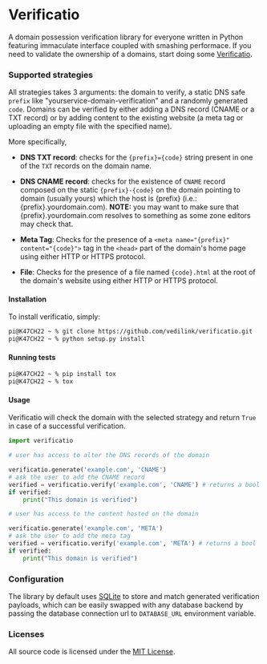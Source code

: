 # Verificatio

A domain possession verification library for everyone written in Python featuring immaculate interface coupled with smashing performace. If you need to validate the ownership of a domains, start doing some [Verificatio](https://translate.google.com/?sl=lv&tl=en&text=verific%C4%81ti%C5%8D%20&op=translate).


### Supported strategies

All strategies takes 3 arguments: the domain to verify, a static DNS safe `prefix` like "yourservice-domain-verification" and a randomly generated `code`. Domains can be verified by either adding a DNS record (CNAME or a TXT record) or by adding content to the existing website (a meta tag or uploading an empty file with the specified name).

More specifically,

- **DNS TXT record**: checks for the `{prefix}={code}` string present in one of the `TXT` records on the domain name.

- **DNS CNAME record**: checks for the existence of `CNAME` record composed on the static `{prefix}-{code}` on the domain pointing to domain (usually yours) which the host is {prefix} (i.e.: {prefix}.yourdomain.com). **NOTE:** you may want to make sure that {prefix}.yourdomain.com resolves to something as some zone editors may check that.

- **Meta Tag**: Checks for the presence of a `<meta name="{prefix}" content="{code}">` tag in the `<head>` part of the domain's home page using either HTTP or HTTPS protocol.

- **File**: Checks for the presence of a file named `{code}.html` at the root of the domain's website using either HTTP or HTTPS protocol.


#### Installation

To install verificatio, simply:

```zsh
pi@K47CH22 ~ % git clone https://github.com/vedilink/verificatio.git
pi@K47CH22 ~ % python setup.py install
```


#### Running tests

```zsh
pi@K47CH22 ~ % pip install tox
pi@K47CH22 ~ % tox
```


#### Usage

Verificatio will check the domain with the selected strategy and return `True` in case of a successful verification.

```python
import verificatio

# user has access to alter the DNS records of the domain

verificatio.generate('example.com', 'CNAME') 
# ask the user to add the CNAME record
verified = verificatio.verify('example.com', 'CNAME') # returns a bool
if verified:
    print("This domain is verified")

# user has access to the content hosted on the domain

verificatio.generate('example.com', 'META') 
# ask the user to add the meta tag
verified = verificatio.verify('example.com', 'META') # returns a bool
if verified:
    print("This domain is verified")
```


### Configuration

The library by default uses [SQLite](https://www.sqlite.org/index.html) to store and match generated verification payloads, which can be easily swapped with any database backend by passing the database connection url to `DATABASE_URL` environment variable.


### Licenses

All source code is licensed under the [MIT License](LICENSE).

